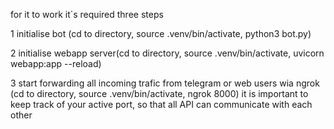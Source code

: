 for it to work it`s required three steps 

1 initialise bot (cd to directory, source .venv/bin/activate, python3 bot.py)

2 initialise webapp server(cd to directory, source .venv/bin/activate, uvicorn webapp:app --reload)

3 start forwarding all incoming trafic from telegram or web users wia ngrok (cd to directory, source .venv/bin/activate, ngrok 8000)
it is important to keep track of your active port, so that all API can communicate with each other
